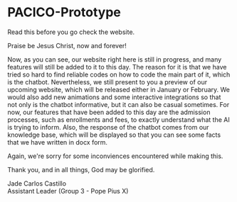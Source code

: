# PACICO-Prototype

Read this before you go check the website.

Praise be Jesus Christ, now and forever!

Now, as you can see, our website right here is still in progress, and many features will still be added to it to this day. The reason for it is that we have tried so hard to find reliable codes on how to code the main part of it, which is the chatbot. Nevertheless, we still present to you a preview of our upcoming website, which will be released either in January or February.  We would also add new animations and some interactive integrations so that not only is the chatbot informative, but it can also be casual sometimes. For now, our features that have been added to this day are the admission processes, such as enrollments and fees, to exactly understand what the AI is trying to inform. Also, the response of the chatbot comes from our knowledge base, which will be displayed so that you can see some facts that we have written in docx form.

Again, we're sorry for some inconviences encountered while making this.

Thank you, and in all things, God may be glorified.


Jade Carlos Castillo<br>
Assistant Leader (Group 3 - Pope Pius X)



